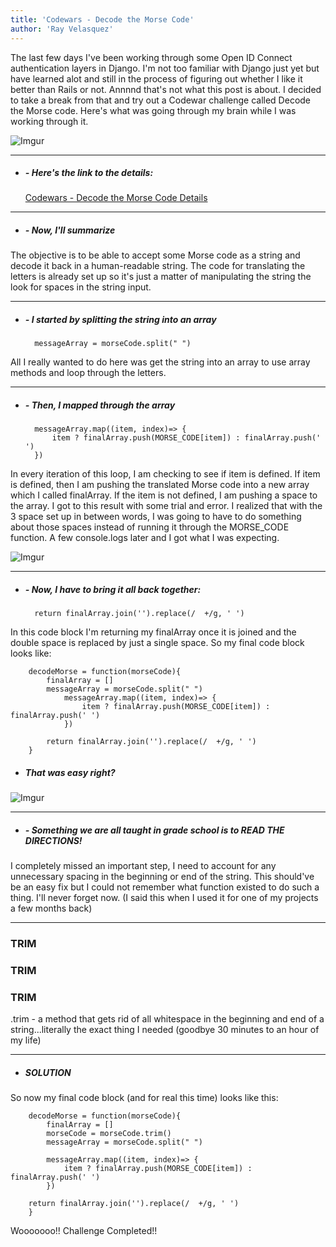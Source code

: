```yaml
---
title: 'Codewars - Decode the Morse Code'
author: 'Ray Velasquez'
---
```


The last few days I've been working through some Open ID Connect authentication layers in Django.  I'm not too familiar with Django just yet but have learned alot and still in the process of figuring out whether I like it better than Rails or not.  Annnnd that's not what this post is about.  I decided to take a break from that and try out a Codewar challenge called Decode the Morse code.  Here's what was going through my brain while I was working through it.

![Imgur](https://i.imgur.com/1Bbfb35.gif?noredirect)


***

- ##### - Here's the link to the details: 
    [Codewars - Decode the Morse Code Details](https://www.codewars.com/kata/54b724efac3d5402db00065e)

***

- ##### - Now, I'll summarize  

The objective is to be able to accept some Morse code as a string and decode it back in a human-readable string.  The code for translating the letters is already set up so it's just a matter of manipulating the string the look for spaces in the string input.

***

- ##### - I started by splitting the string into an array

        messageArray = morseCode.split(" ")

All I really wanted to do here was get the string into an array to use array methods and loop through the letters.

***

- ##### - Then, I mapped through the array

        messageArray.map((item, index)=> {
            item ? finalArray.push(MORSE_CODE[item]) : finalArray.push(' ')
        })  
  
In every iteration of this loop, I am checking to see if item is defined.  If item is defined, then I am pushing the translated Morse code into a new array which I called finalArray.  If the item is not defined, I am pushing a space to the array.  I got to this result with some trial and error.  I realized that with the 3 space set up in between words, I was going to have to do something about those spaces instead of running it through the MORSE_CODE function.  A few console.logs later and I got what I was expecting.

![Imgur](https://i.pinimg.com/originals/31/76/02/3176028b92c680e1b07a159db36cc3a8.gif)

***

- ##### - Now, I have to bring it all back together:

        return finalArray.join('').replace(/  +/g, ' ')

In this code block I'm returning my finalArray once it is joined and the double space is replaced by just a single space.  So my final code block looks like:

        decodeMorse = function(morseCode){
            finalArray = []
            messageArray = morseCode.split(" ")
                messageArray.map((item, index)=> {
                    item ? finalArray.push(MORSE_CODE[item]) : finalArray.push(' ')
                })
  
            return finalArray.join('').replace(/  +/g, ' ')
        }

- ##### That was easy right?

![Imgur](https://media4.giphy.com/media/dAoaCkGkLe4ABsQrpV/giphy.gif)

***

- ##### - Something we are all taught in grade school is to READ THE DIRECTIONS!

I completely missed an important step, I need to account for any unnecessary spacing in the beginning or end of the string.  This should've be an easy fix but I could not remember what function existed to do such a thing.  I'll never forget now. (I said this when I used it for one of my projects a few months back)

***

### TRIM
### TRIM
### TRIM

.trim - a method that gets rid of all whitespace in the beginning and end of a string...literally the exact thing I needed (goodbye 30 minutes to an hour of my life)

***

- ##### SOLUTION

So now my final code block (and for real this time) looks like this:


        decodeMorse = function(morseCode){
            finalArray = []
            morseCode = morseCode.trim()
            messageArray = morseCode.split(" ")
        
            messageArray.map((item, index)=> {
                item ? finalArray.push(MORSE_CODE[item]) : finalArray.push(' ')
            })
            
        return finalArray.join('').replace(/  +/g, ' ')
        }


Wooooooo!!  Challenge Completed!!

